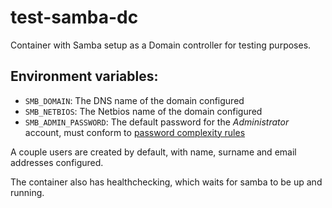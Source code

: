 # test-samba-dc

Container with Samba setup as a Domain controller for testing purposes.

## Environment variables:

- `SMB_DOMAIN`: The DNS name of the domain configured
- `SMB_NETBIOS`: The Netbios name of the domain configured
- `SMB_ADMIN_PASSWORD`: The default password for the *Administrator* account, must conform to [password complexity rules](https://samba.tranquil.it/doc/en/samba_advanced_methods/samba_password_policies.html)

A couple users are created by default, with name, surname and email addresses configured.

The container also has healthchecking, which waits for samba to be up and running.
